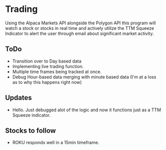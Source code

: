# Trading
Using the Alpaca Markets API alongside the Polygon API this program will watch a stock or stocks in real time and actively utilize the TTM Squeeze Indicator to alert the user through email about significant market activity.




## ToDo
* Transition over to Day based data
* Implementing live trading function.
* Multiple time frames being tracked at once.
* Debug Hour-based data merging with minute based data (I'm at a loss as to why this happens right now)

## Updates
* Hello. Just debugged alot of the logic and now it functions just as a TTM Squeeze indicator.

## Stocks to follow
* ROKU responds well in a 15min timeframe.